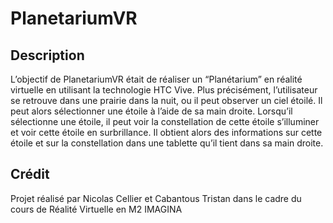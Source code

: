 # PlanetariumVR

## Description
L’objectif de PlanetariumVR était de réaliser un “Planétarium” en réalité virtuelle en utilisant la technologie HTC Vive. 
Plus précisément, l’utilisateur se retrouve dans une prairie dans la nuit, ou il peut observer un ciel étoilé. 
Il peut alors sélectionner une étoile à l’aide de sa main droite. Lorsqu’il sélectionne une étoile, il peut voir la constellation de cette étoile s’illuminer et voir cette étoile en surbrillance. Il obtient alors des informations sur cette étoile et sur la constellation dans une tablette qu’il tient dans sa main droite. 

## Crédit
Projet réalisé par Nicolas Cellier et Cabantous Tristan dans le cadre du cours de Réalité Virtuelle en M2 IMAGINA
